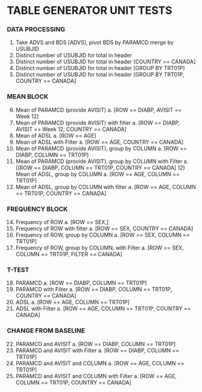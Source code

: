# TABLE GENERATOR UNIT TESTS

### DATA PROCESSING
1)	Take ADVS and BDS [ADVS], pivot BDS by PARAMCD merge by USUBJID
2)	Distinct number of USUBJID for total in header
3)	Distinct number of USUBJID for total in header [COUNTRY == CANADA]
4)	Distinct number of USUBJID for total in header [GROUP BY TRT01P]
5)	Distinct number of USUBJID for total in header [GROUP BY TRT01P, COUNTRY == CANADA]

### MEAN BLOCK
6)	Mean of PARAMCD (provide AVISIT) 
a.	[ROW == DIABP,  AVISIT == Week 12]
7)	Mean of PARAMCD (provide AVISIT) with filter
a.	[ROW == DIABP,  AVISIT == Week 12, COUNTRY == CANADA]
8)	Mean of ADSL 
a.	[ROW == AGE]
9)	Mean of ADSL with Filter
a.	[ROW == AGE, COUNTRY == CANADA]
10)	Mean of PARAMCD (provide AVISIT), group by COLUMN
a.	[ROW == DIABP, COLUMN == TRT01P]
11)	Mean of PARAMCD (provide AVISIT), group by COLUMN with Filter
a.	[[ROW == DIABP, COLUMN == TRT01P, COUNTRY == CANADA]
    12)	Mean of ADSL, group by COLUMN
a.	[ROW == AGE, COLUMN == TRT01P]
13)	Mean of ADSL, group by COLUMN with filter
a.	[ROW == AGE, COLUMN == TRT01P, COUNTRY == CANADA]

### FREQUENCY BLOCK
14)	Frequency of ROW
a.	[ROW == SEX,]
15)	Frequency of ROW with filter
a.	[ROW == SEX, COUNTRY == CANADA]
16)	Frequency of ROW, group by COLUMN
a.	[ROW == SEX, COLUMN == TRT01P]
17)	Frequency of ROW, group by COLUMN, with Filter
a.	[ROW == SEX, COLUMN == TRT01P,  FILTER == CANADA]

### T-TEST
18)	PARAMCD
a.	[ROW == DIABP, COLUMN == TRT01P]
19)	PARAMCD with Filter
a.	[ROW == DIABP, COLUMN == TRT01P, COUNTRY == CANADA]
20)	ADSL
a.	[ROW == AGE, COLUMN == TRT01P]
21)	ADSL with Filter
a.	[ROW == AGE, COLUMN == TRT01P, COUNTRY == CANADA]

### CHANGE FROM BASELINE
22)	PARAMCD and AVISIT
a.	[ROW == DIABP, COLUMN == TRT01P]
23)	PARAMCD and AVISIT with Filter
a.	[ROW == DIABP, COLUMN == TRT01P]
24)	PARAMCD and AVISIT and COLUMN
a.	[ROW == AGE, COLUMN == TRT01P]
25)	PARAMCD and AVISIT and COLUMN with Filter
a.	[ROW == AGE, COLUMN == TRT01P, COUNTRY == CANADA]
